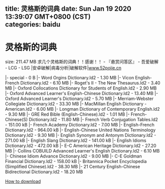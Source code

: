 
title: 灵格斯的词典
date: Sun Jan 19 2020 13:39:07 GMT+0800 (CST)    
categories: baidu
---

# 灵格斯的词典
size: 211.47 MB
 求几个灵格斯的词典！！感谢！！ - 『悬赏问答区』 - 吾爱破解 - LCG - LSG |安卓破解|病毒分析|破解软件|www.52pojie.cn
 
|- special - 0 B
|- Word Orgins Dictionary.ld2 - 1.30 MB
|- Vicon English-French Dictionary.ld2 - 6.10 MB
|- Roget's II - The New Thesaurus.ld2 - 3.40 MB
|- Oxford Collocations Dictionary for Students of English.ld2 - 2.90 MB
|- Oxford Advanced Learner's English-Chinese Dictionary.ld2 - 13.40 MB
|- Oxford Advanced Learner's Dictionary.ld2 - 5.70 MB
|- Merriam-Webster Collegiate Dictionary.ld2 - 33.30 MB
|- MacMillan English Dictionary - American.ld2 - 6.00 MB
|- Longman Dictionary of Contemporary English.ld2 - 9.30 MB
|- GRE Red Bible (English-Chinese).ld2 - 1.01 MB
|- French-Chinese(S) Dictionary.ld2 - 11.80 MB
|- French Verb Conjugation Tables.ld2 - 151.00 kB
|- French Academy Dictionary.ld2 - 7.00 MB
|- English-French Dictionary.ld2 - 964.00 kB
|- English-Chinese United Nations Terminology Dictionary.ld2 - 9.30 MB
|- English Synonym and Antonym Dictionary.ld2 - 271.00 kB
|- English Slang Dictionary.ld2 - 141.00 kB
|- English Idioms Dictionary.ld2 - 472.00 kB
|- E-C American Heritage Dictionary.ld2 - 27.20 MB
|- Collins COBUILD Advanced Learner's English Dictionary.ld2 - 6.10 MB
|- Chinese Idiom Advance Dictionary.ld2 - 9.00 MB
|- C-E Goldman Financial Dictionary.ld2 - 158.00 kB
|- Britannica Pocket Encyclopedia (Simplified Chinese).ld2 - 38.30 MB
|- 21 Century English-Chinese Bidirectional Dictionary.ld2 - 18.20 MB

[How to download](https://bpcam.bemobtrk.com/go/2ceec3aa-1ca2-46d6-b9ff-aaa5c184517c?jno=5460)